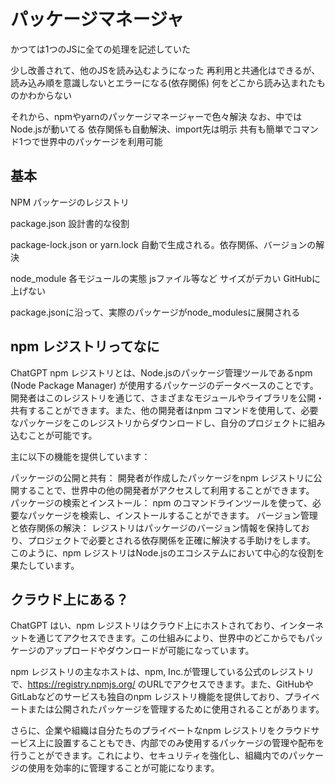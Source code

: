 # パッケージマネージャ

かつては1つのJSに全ての処理を記述していた

少し改善されて、他のJSを読み込むようになった
再利用と共通化はできるが、読み込み順を意識しないとエラーになる(依存関係)
何をどこから読み込まれたものかわからない

それから、npmやyarnのパッケージマネージャーで色々解決
なお、中ではNode.jsが動いてる
依存関係も自動解決、import先は明示
共有も簡単でコマンド1つで世界中のパッケージを利用可能

## 基本

NPM
パッケージのレジストリ

package.json
設計書的な役割

package-lock.json or yarn.lock
自動で生成される。依存関係、バージョンの解決

node_module
各モジュールの実態
jsファイル等など
サイズがデカい
GitHubに上げない

package.jsonに沿って、実際のパッケージがnode_modulesに展開される

## npm レジストリってなに
ChatGPT
npm レジストリとは、Node.jsのパッケージ管理ツールであるnpm (Node Package Manager) が使用するパッケージのデータベースのことです。開発者はこのレジストリを通じて、さまざまなモジュールやライブラリを公開・共有することができます。また、他の開発者はnpm コマンドを使用して、必要なパッケージをこのレジストリからダウンロードし、自分のプロジェクトに組み込むことが可能です。

主に以下の機能を提供しています：

パッケージの公開と共有： 開発者が作成したパッケージをnpm レジストリに公開することで、世界中の他の開発者がアクセスして利用することができます。
パッケージの検索とインストール： npm のコマンドラインツールを使って、必要なパッケージを検索し、インストールすることができます。
バージョン管理と依存関係の解決： レジストリはパッケージのバージョン情報を保持しており、プロジェクトで必要とされる依存関係を正確に解決する手助けをします。
このように、npm レジストリはNode.jsのエコシステムにおいて中心的な役割を果たしています。

## クラウド上にある？

ChatGPT
はい、npm レジストリはクラウド上にホストされており、インターネットを通じてアクセスできます。この仕組みにより、世界中のどこからでもパッケージのアップロードやダウンロードが可能になっています。

npm レジストリの主なホストは、npm, Inc.が管理している公式のレジストリで、https://registry.npmjs.org/ のURLでアクセスできます。また、GitHubやGitLabなどのサービスも独自のnpm レジストリ機能を提供しており、プライベートまたは公開されたパッケージを管理するために使用されることがあります。

さらに、企業や組織は自分たちのプライベートなnpm レジストリをクラウドサービス上に設置することもでき、内部でのみ使用するパッケージの管理や配布を行うことができます。これにより、セキュリティを強化し、組織内でのパッケージの使用を効率的に管理することが可能になります。
